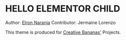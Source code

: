 # HELLO ELEMENTOR CHILD

Author: [Elron Naranja](https://elronnaranja.com)
Contributor: Jermaine Lorenzo

This theme is produced for [Creative Bananas'](https://creativebananas.com) Projects.